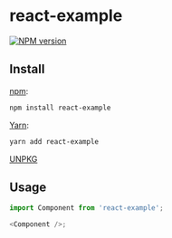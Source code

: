 # react-example

[![NPM version](https://img.shields.io/npm/v/react-example.svg)](https://www.npmjs.com/package/react-example)

## Install

[npm](https://www.npmjs.com/package/react-example):

```sh
npm install react-example
```

[Yarn](https://yarnpkg.com/package/react-example):

```sh
yarn add react-example
```

[UNPKG](https://unpkg.com/browse/react-example/)

## Usage

```ts
import Component from 'react-example';

<Component />;
```
